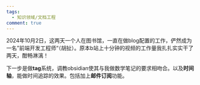 ```yaml
---
tags:
  - 知识领域/文档工程
comment: true
---
```


2024年10月2日，这两天一个人在图书馆，一直在做blog配置的工作，俨然成为一名”前端开发工程师“（胡扯）。原本b站上十分钟的视频的工作量我扎扎实实干了两天，酣畅淋漓！

下一步是做**tag**系统，调教obsidian使其与我做数学笔记的要求相吻合。以及**时间轴**，能做时间追踪的效果。包括加上**邮件订阅**功能。